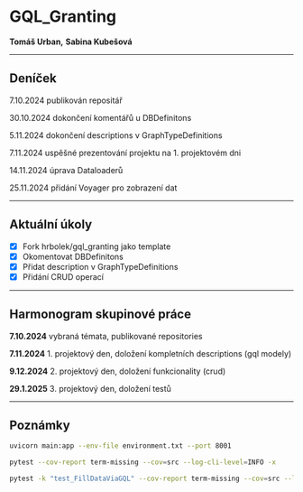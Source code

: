 # GQL_Granting

__Tomáš Urban,__ 
__Sabina Kubešová__
________________________________________________________________________

## Deníček

7.10.2024 publikován repositář

30.10.2024 dokončení komentářů u DBDefinitons

5.11.2024 dokončení descriptions v GraphTypeDefinitions

7.11.2024 uspěšné prezentování projektu na 1. projektovém dni

14.11.2024 úprava Dataloaderů

25.11.2024 přidání Voyager pro zobrazení dat
________________________________________________________________________

## Aktuální úkoly

- [x] Fork hrbolek/gql_granting jako template
- [x] Okomentovat DBDefinitons
- [x] Přidat description v GraphTypeDefinitions
- [x] Přidání CRUD operací
________________________________________________________________________

## Harmonogram skupinové práce

__7.10.2024__ vybraná témata, publikované repositories

__7.11.2024__ 1. projektový den, doložení kompletních descriptions (gql modely)

__9.12.2024__ 2. projektový den, doložení funkcionality (crud)

__29.1.2025__ 3. projektový den, doložení testů
________________________________________________________________________

## Poznámky

```bash
uvicorn main:app --env-file environment.txt --port 8001
```
```bash
pytest --cov-report term-missing --cov=src --log-cli-level=INFO -x
```
```bash
pytest -k "test_FillDataViaGQL" --cov-report term-missing --cov=src --log-cli-level=INFO -x
```
